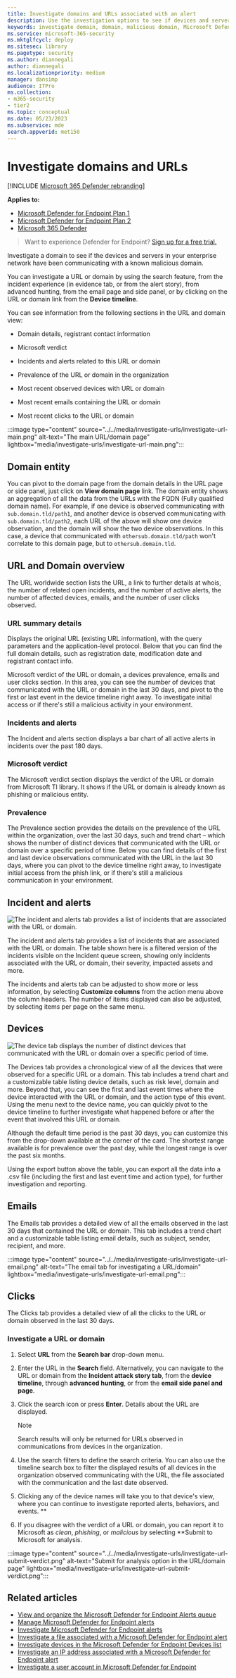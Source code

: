 ```yaml
---
title: Investigate domains and URLs associated with an alert
description: Use the investigation options to see if devices and servers have been communicating with malicious domains.
keywords: investigate domain, domain, malicious domain, Microsoft Defender for Endpoint, alert, URL
ms.service: microsoft-365-security
ms.mktglfcycl: deploy
ms.sitesec: library
ms.pagetype: security
ms.author: diannegali
author: diannegali
ms.localizationpriority: medium
manager: dansimp
audience: ITPro
ms.collection: 
- m365-security
- tier2
ms.topic: conceptual
ms.date: 05/23/2023
ms.subservice: mde
search.appverid: met150
---
```


# Investigate domains and URLs

[!INCLUDE [Microsoft 365 Defender rebranding](../../includes/microsoft-defender.md)]


**Applies to:**
- [Microsoft Defender for Endpoint Plan 1](https://go.microsoft.com/fwlink/p/?linkid=2154037)
- [Microsoft Defender for Endpoint Plan 2](https://go.microsoft.com/fwlink/p/?linkid=2154037)
- [Microsoft 365 Defender](https://go.microsoft.com/fwlink/?linkid=2118804)

> Want to experience Defender for Endpoint? [Sign up for a free trial.](https://signup.microsoft.com/create-account/signup?products=7f379fee-c4f9-4278-b0a1-e4c8c2fcdf7e&ru=https://aka.ms/MDEp2OpenTrial?ocid=docs-wdatp-investigatedomain-abovefoldlink)

Investigate a domain to see if the devices and servers in your enterprise network have been communicating with a known malicious domain.

You can investigate a URL or domain by using the search feature, from the incident experience (in evidence tab, or from the alert story), from advanced hunting, from the email page and side panel, or by clicking on the URL or domain link from the **Device timeline**.

You can see information from the following sections in the URL and domain view:

- Domain details, registrant contact information

- Microsoft verdict

- Incidents and alerts related to this URL or domain

- Prevalence of the URL or domain in the organization

- Most recent observed devices with URL or domain

- Most recent emails containing the URL or domain

- Most recent clicks to the URL or domain

:::image type="content" source="../../media/investigate-urls/investigate-url-main.png" alt-text="The main URL/domain page" lightbox="media/investigate-urls/investigate-url-main.png":::

## Domain entity

You can pivot to the domain page from the domain details in the URL page or side panel, just click on **View domain page** link. The domain entity shows an aggregation of all the data from the URLs with the FQDN (Fully qualified domain name). For example, if one device is observed communicating with `sub.domain.tld/path1`, and another device is observed communicating with `sub.domain.tld/path2`, each URL of the above will show one device observation, and the domain will show the two device observations. In this case, a device that communicated with `othersub.domain.tld/path` won't correlate to this domain page, but to `othersub.domain.tld`.

## URL and Domain overview

The URL worldwide section lists the URL, a link to further details at whois, the number of related open incidents, and the number of active alerts, the number of affected devices, emails, and the number of user clicks observed.

### URL summary details

Displays the original URL (existing URL information), with the query parameters and the application-level protocol. Below that you can find the full domain details, such as registration date, modification date and registrant contact info.

Microsoft verdict of the URL or domain, a devices prevalence, emails and user clicks section. In this area, you can see the number of devices that communicated with the URL or domain in the last 30 days, and pivot to the first or last event in the device timeline right away. To investigate initial access or if there's still a malicious activity in your environment.

### Incidents and alerts

The Incident and alerts section displays a bar chart of all active alerts in incidents over the past 180 days.

### Microsoft verdict

The Microsoft verdict section displays the verdict of the URL or domain from Microsoft TI library. It shows if the URL or domain is already known as phishing or malicious entity.

### Prevalence

The Prevalence section provides the details on the prevalence of the URL within the organization, over the last 30 days, such and trend chart – which shows the number of distinct devices that communicated with the URL or domain over a specific period of time. Below you can find details of the first and last device observations communicated with the URL in the last 30 days, where you can pivot to the device timeline right away, to investigate initial access from the phish link, or if there's still a malicious communication in your environment.

## Incident and alerts

![The incident and alerts tab provides a list of incidents that are associated with the URL or domain.](media/domain-incidents.png)

The incident and alerts tab provides a list of incidents that are associated with the URL or domain. The table shown here is a filtered version of the incidents visible on the Incident queue screen, showing only incidents associated with the URL or domain, their severity, impacted assets and more.

The incidents and alerts tab can be adjusted to show more or less information, by selecting **Customize columns** from the action menu above the column headers. The number of items displayed can also be adjusted, by selecting items per page on the same menu.

## Devices

![The device tab displays the number of distinct devices that communicated with the URL or domain over a specific period of time.](media/domain-device-overview.png)

The Devices tab provides a chronological view of all the devices that were observed for a specific URL or a domain. This tab includes a trend chart and a customizable table listing device details, such as risk level, domain and more. Beyond that, you can see the first and last event times where the device interacted with the URL or domain, and the action type of this event. Using the menu next to the device name, you can quickly pivot to the device timeline to further investigate what happened before or after the event that involved this URL or domain.

Although the default time period is the past 30 days, you can customize this from the drop-down available at the corner of the card. The shortest range available is for prevalence over the past day, while the longest range is over the past six months.

Using the export button above the table, you can export all the data into a .csv file (including the first and last event time and action type), for further investigation and reporting.

## Emails

The Emails tab provides a detailed view of all the emails observed in the last 30 days that contained the URL or domain. This tab includes a trend chart and a customizable table listing email details, such as subject, sender, recipient, and more.

:::image type="content" source="../../media/investigate-urls/investigate-url-email.png" alt-text="The email tab for investigating a URL/domain" lightbox="media/investigate-urls/investigate-url-email.png":::

## Clicks

The Clicks tab provides a detailed view of all the clicks to the URL or domain observed in the last 30 days.

### Investigate a URL or domain

1. Select **URL** from the **Search bar** drop-down menu.

2. Enter the URL in the **Search** field. Alternatively, you can navigate to the URL or domain from the **Incident attack story tab**, from the **device timeline**, through **advanced hunting**, or from the **email side panel and page**.

3. Click the search icon or press **Enter**. Details about the URL are displayed.

   > [!NOTE]
   > Search results will only be returned for URLs observed in communications from devices in the organization.

4. Use the search filters to define the search criteria. You can also use the timeline search box to filter the displayed results of all devices in the organization observed communicating with the URL, the file associated with the communication and the last date observed.

5. Clicking any of the device names will take you to that device's view, where you can continue to investigate reported alerts, behaviors, and events.
**
6. If you disagree with the verdict of a URL or domain, you can report it to Microsoft as *clean*, *phishing*, or *malicious* by selecting **Submit to Microsoft for analysis.

:::image type="content" source="../../media/investigate-urls/investigate-url-submit-verdict.png" alt-text="Submit for analysis option in the URL/domain page" lightbox="media/investigate-urls/investigate-url-submit-verdict.png":::

## Related articles

- [View and organize the Microsoft Defender for Endpoint Alerts queue](alerts-queue.md)
- [Manage Microsoft Defender for Endpoint alerts](manage-alerts.md)
- [Investigate Microsoft Defender for Endpoint alerts](investigate-alerts.md)
- [Investigate a file associated with a Microsoft Defender for Endpoint alert](investigate-files.md)
- [Investigate devices in the Microsoft Defender for Endpoint Devices list](investigate-machines.md)
- [Investigate an IP address associated with a Microsoft Defender for Endpoint alert](investigate-ip.md)
- [Investigate a user account in Microsoft Defender for Endpoint](investigate-user.md)
